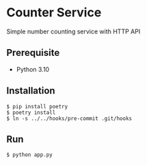 # Counter Service

Simple number counting service with HTTP API

## Prerequisite

- Python 3.10

## Installation

```console
$ pip install poetry
$ poetry install
$ ln -s ../../hooks/pre-commit .git/hooks
```

## Run

```console
$ python app.py
```
